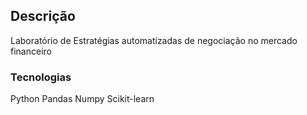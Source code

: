 ## Descrição

Laboratório de Estratégias automatizadas de negociação no mercado financeiro

### Tecnologias
Python
Pandas
Numpy
Scikit-learn
